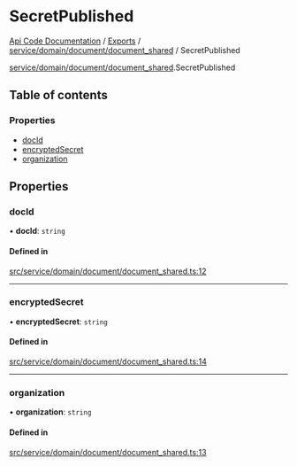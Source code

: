 # SecretPublished
 
[Api Code Documentation](../README.md) / [Exports](../modules.md) / [service/domain/document/document\_shared](../modules/service_domain_document_document_shared.md) / SecretPublished

[service/domain/document/document\_shared](../modules/service_domain_document_document_shared.md).SecretPublished

## Table of contents

### Properties

- [docId](service_domain_document_document_shared.SecretPublished.md#docid)
- [encryptedSecret](service_domain_document_document_shared.SecretPublished.md#encryptedsecret)
- [organization](service_domain_document_document_shared.SecretPublished.md#organization)

## Properties

### docId

• **docId**: `string`

#### Defined in

[src/service/domain/document/document_shared.ts:12](https://github.com/openkfw/TruBudget/blob/40b449a/api/src/service/domain/document/document_shared.ts#L12)

___

### encryptedSecret

• **encryptedSecret**: `string`

#### Defined in

[src/service/domain/document/document_shared.ts:14](https://github.com/openkfw/TruBudget/blob/40b449a/api/src/service/domain/document/document_shared.ts#L14)

___

### organization

• **organization**: `string`

#### Defined in

[src/service/domain/document/document_shared.ts:13](https://github.com/openkfw/TruBudget/blob/40b449a/api/src/service/domain/document/document_shared.ts#L13)
